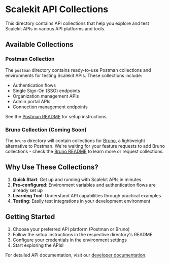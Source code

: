 # Scalekit API Collections

This directory contains API collections that help you explore and test Scalekit APIs in various API platforms and tools.

## Available Collections

### Postman Collection

The `postman` directory contains ready-to-use Postman collections and environments for testing Scalekit APIs. These collections include:

- Authentication flows
- Single Sign-On (SSO) endpoints
- Organization management APIs
- Admin portal APIs
- Connection management endpoints

See the [Postman README](./postman/README.md) for setup instructions.

### Bruno Collection (Coming Soon)

The `bruno` directory will contain collections for [Bruno](https://www.usebruno.com/), a lightweight alternative to Postman. We're waiting for your feature requests to add Bruno collections - check the [Bruno README](./bruno/README.md) to learn more or request collections.

## Why Use These Collections?

1. **Quick Start**: Get up and running with Scalekit APIs in minutes
2. **Pre-configured**: Environment variables and authentication flows are already set up
3. **Learning Tool**: Understand API capabilities through practical examples
4. **Testing**: Easily test integrations in your development environment

## Getting Started

1. Choose your preferred API platform (Postman or Bruno)
2. Follow the setup instructions in the respective directory's README
3. Configure your credentials in the environment settings
4. Start exploring the APIs!

For detailed API documentation, visit our [developer documentation](https://docs.scalekit.com).
